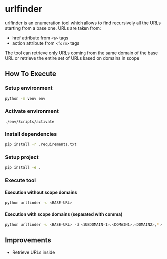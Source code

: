 # urlfinder

urlfinder is an enumeration tool which allows to find recursively all the URLs starting from a base one. URLs are taken from:
+ href attribute from `<a>` tags
+ action attribute from `<form>` tags

The tool can retrieve only URLs coming from the same domain of the base URL or retrieve the entire set of URLs based on domains in scope

## How To Execute

### Setup environment

```bash
python -m venv env
```

### Activate environment

```bash
./env/Scripts/activate
```

### Install dependencies

```bash
pip install -r .requirements.txt
```

### Setup project

```bash
pip install -e .
```

### Execute tool

#### Execution without scope domains

```bash
python urlfinder -u <BASE-URL>
```

#### Execution with scope domains (separated with comma)

```bash
python urlfinder -u <BASE-URL> -d <SUBDOMAIN-1>.<DOMAIN1>,<DOMAIN2>,*.<DOMAIN3>
```

## Improvements

+ Retrieve URLs inside <script> tags
+ Add option to encode the URL
+ Add option to check status code from response
  + print the URL and change the color based on the status code

## Disclaimer

This tool is only for testing and academic purposes and can only be used where strict consent has been given. Do not use it for illegal purposes! It is the end user’s responsibility to obey all applicable local, state and federal laws. Developers assume no liability and are not responsible for any misuse or damage caused by this tool and software in general.
